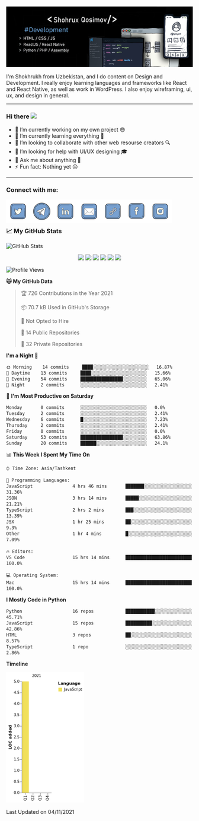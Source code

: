 ![Dev](https://github.com/shqosimov/shqosimov/blob/main/fork.jpg)

I'm Shokhrukh from Uzbekistan, and I do content on Design and Development. I really enjoy learning languages and frameworks like React and React Native, as well as work in WordPress. I also enjoy wireframing, ui, ux, and design in general.

<hr />

### Hi there <img src="https://media.giphy.com/media/hvRJCLFzcasrR4ia7z/giphy.gif" width="25px">

- 🔭 I’m currently working on my own project 😎
- 🌱 I’m currently learning everything 🤣
- 👯 I’m looking to collaborate with other web resourse creators 🔍
- 🤔 I’m looking for help with UI/UX designing 🎓
- 💬 Ask me about anything 👑
- ⚡ Fun fact: Nothing yet 😐

<hr />

### Connect with me:

[<img align="left" alt="shqosimov | Twitter"   width="64px" src="https://github.com/shqosimov/shqosimov/blob/main/plasticine/icons8-twitter-2048.png" />][twitter]
[<img align="left" alt="shqosimov | Telegram"  width="64px" src="https://github.com/shqosimov/shqosimov/blob/main/plasticine/icons8-telegram-app-2048.png" />][telegram]
[<img align="left" alt="shqosimov | LinkedIn"  width="64px" src="https://github.com/shqosimov/shqosimov/blob/main/plasticine/icons8-linkedin-2048.png" />][linkedin]
[<img align="left" alt="shqosimov | Email"     width="64px" src="https://github.com/shqosimov/shqosimov/blob/main/plasticine/icons8-mail-2048.png" />][email]
[<img align="left" alt="shqosimov | Website"   width="64px" src="https://github.com/shqosimov/shqosimov/blob/main/plasticine/icons8-link-100.png" />][website]
[<img align="left" alt="shqosimov | Instagram" width="64px" src="https://github.com/shqosimov/shqosimov/blob/main/plasticine/icons8-facebook-2048.png" />][facebook]
[<img align="left" alt="shqosimov | Instagram" width="64px" src="https://github.com/shqosimov/shqosimov/blob/main/plasticine/icons8-instagram-2048.png" />][instagram]

<br /><br /><br />

### 📈 My GitHub Stats

<img alt="GitHub Stats" src="https://github-readme-stats-shqosimov.vercel.app/api?username=shqosimov&theme=cobalt&show_icons=true&hide_border=true" />

<p align="center">
  <img src="https://i.giphy.com/media/LMt9638dO8dftAjtco/200.webp"       width="64" />
  <img src="https://media3.giphy.com/media/ln7z2eWriiQAllfVcn/200w.webp" width="64" />
  <img src="https://i.giphy.com/media/eNAsjO55tPbgaor7ma/200w.webp"      width="64" />
  <img src="https://i.giphy.com/media/VgGthkhUvGgOit7Y9i/200.webp"       width="64" />
  <img src="https://media.giphy.com/media/kdFc8fubgS31b8DsVu/giphy.gif"  width="64" />
  <img src="https://i.giphy.com/media/IdyAQJVN2kVPNUrojM/200.webp"       width="64" />
</p>

<!--START_SECTION:waka-->
![Profile Views](http://img.shields.io/badge/Profile%20Views-0-blue)

**🐱 My GitHub Data** 

> 🏆 726 Contributions in the Year 2021
 > 
> 📦 70.7 kB Used in GitHub's Storage 
 > 
> 🚫 Not Opted to Hire
 > 
> 📜 14 Public Repositories 
 > 
> 🔑 32 Private Repositories  
 > 
**I'm a Night 🦉** 

```text
🌞 Morning    14 commits     ████░░░░░░░░░░░░░░░░░░░░░   16.87% 
🌆 Daytime    13 commits     ████░░░░░░░░░░░░░░░░░░░░░   15.66% 
🌃 Evening    54 commits     ████████████████░░░░░░░░░   65.06% 
🌙 Night      2 commits      ░░░░░░░░░░░░░░░░░░░░░░░░░   2.41%

```
📅 **I'm Most Productive on Saturday** 

```text
Monday       0 commits      ░░░░░░░░░░░░░░░░░░░░░░░░░   0.0% 
Tuesday      2 commits      ░░░░░░░░░░░░░░░░░░░░░░░░░   2.41% 
Wednesday    6 commits      █░░░░░░░░░░░░░░░░░░░░░░░░   7.23% 
Thursday     2 commits      ░░░░░░░░░░░░░░░░░░░░░░░░░   2.41% 
Friday       0 commits      ░░░░░░░░░░░░░░░░░░░░░░░░░   0.0% 
Saturday     53 commits     ████████████████░░░░░░░░░   63.86% 
Sunday       20 commits     ██████░░░░░░░░░░░░░░░░░░░   24.1%

```


📊 **This Week I Spent My Time On** 

```text
⌚︎ Time Zone: Asia/Tashkent

💬 Programming Languages: 
JavaScript               4 hrs 46 mins       ███████░░░░░░░░░░░░░░░░░░   31.36% 
JSON                     3 hrs 14 mins       █████░░░░░░░░░░░░░░░░░░░░   21.21% 
TypeScript               2 hrs 2 mins        ███░░░░░░░░░░░░░░░░░░░░░░   13.39% 
JSX                      1 hr 25 mins        ██░░░░░░░░░░░░░░░░░░░░░░░   9.3% 
Other                    1 hr 4 mins         █░░░░░░░░░░░░░░░░░░░░░░░░   7.09%

🔥 Editors: 
VS Code                  15 hrs 14 mins      █████████████████████████   100.0%

💻 Operating System: 
Mac                      15 hrs 14 mins      █████████████████████████   100.0%

```

**I Mostly Code in Python** 

```text
Python                   16 repos            ███████████░░░░░░░░░░░░░░   45.71% 
JavaScript               15 repos            ██████████░░░░░░░░░░░░░░░   42.86% 
HTML                     3 repos             ██░░░░░░░░░░░░░░░░░░░░░░░   8.57% 
TypeScript               1 repo              ░░░░░░░░░░░░░░░░░░░░░░░░░   2.86%

```


**Timeline**

![Chart not found](https://raw.githubusercontent.com/shqosimov/shqosimov/main/charts/bar_graph.png) 


 Last Updated on 04/11/2021
<!--END_SECTION:waka-->

[twitter]: https://twitter.com/shqosimov
[telegram]: https://t.me/shqosimov
[linkedin]: https://linkedin.com/in/shqosimov
[email]: mailto:shqosimov@webhook.uz
[website]: https://webhook.uz
[facebook]: https://fb.me/mark5.inc
[instagram]: https://instagram.com/mark5.inc
